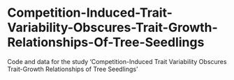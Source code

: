 # Competition-Induced-Trait-Variability-Obscures-Trait-Growth-Relationships-Of-Tree-Seedlings
Code and data for the study ‘Competition-Induced Trait Variability Obscures Trait-Growth Relationships of Tree Seedlings’
